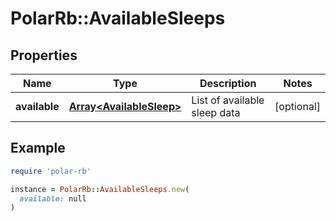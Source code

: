 # PolarRb::AvailableSleeps

## Properties

| Name | Type | Description | Notes |
| ---- | ---- | ----------- | ----- |
| **available** | [**Array&lt;AvailableSleep&gt;**](AvailableSleep.md) | List of available sleep data | [optional] |

## Example

```ruby
require 'polar-rb'

instance = PolarRb::AvailableSleeps.new(
  available: null
)
```

